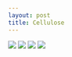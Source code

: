 ```yaml
---
layout: post
title: Cellulose
---
```



<img src="https://dl.dropboxusercontent.com/u/16334624/153.JPG">

<img src="https://dl.dropboxusercontent.com/u/16334624/154.JPG">

<img src="https://dl.dropboxusercontent.com/u/16334624/164.JPG">

<img src="https://dl.dropboxusercontent.com/u/16334624/165.JPG">

